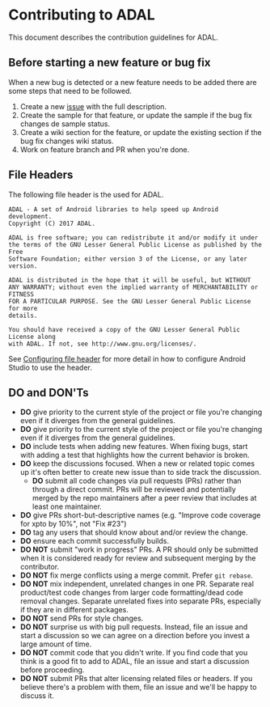 Contributing to ADAL
======================

This document describes the contribution guidelines for ADAL. 

Before starting a new feature or bug fix
------------

When a new bug is detected or a new feature needs to be added there are some steps that need to be followed.

1. Create a new [issue](https://github.com/massivedisaster/ADAL/issues/new) with the full description.
2. Create the sample for that feature, or update the sample if the bug fix changes de sample status.
3. Create a wiki section for the feature, or update the existing section if the bug fix changes wiki status.
4. Work on feature branch and PR when you're done.

File Headers
------------

The following file header is the used for ADAL.

```
ADAL - A set of Android libraries to help speed up Android development.
Copyright (C) 2017 ADAL.

ADAL is free software; you can redistribute it and/or modify it under
the terms of the GNU Lesser General Public License as published by the Free
Software Foundation; either version 3 of the License, or any later version.

ADAL is distributed in the hope that it will be useful, but WITHOUT
ANY WARRANTY; without even the implied warranty of MERCHANTABILITY or FITNESS
FOR A PARTICULAR PURPOSE. See the GNU Lesser General Public License for more
details.

You should have received a copy of the GNU Lesser General Public License along
with ADAL. If not, see http://www.gnu.org/licenses/.
```

See [Configuring file header](https://github.com/massivedisaster/ADAL/wiki#configuring-file-header) for more detail in how to configure Android Studio to use the header.

DO and DON'Ts
--------------------

* **DO** give priority to the current style of the project or file you're changing even if it diverges from the general guidelines.
* **DO** give priority to the current style of the project or file you're changing even if it diverges from the general guidelines.
* **DO** include tests when adding new features. When fixing bugs, start with
  adding a test that highlights how the current behavior is broken.  
* **DO** keep the discussions focused. When a new or related topic comes up
  it's often better to create new issue than to side track the discussion.
  * **DO** submit all code changes via pull requests (PRs) rather than through a direct commit. PRs will be reviewed and potentially merged by the repo maintainers after a peer review that includes at least one maintainer.
* **DO** give PRs short-but-descriptive names (e.g. "Improve code coverage for xpto by 10%", not "Fix #23")
* **DO** tag any users that should know about and/or review the change.
* **DO** ensure each commit successfully builds.
* **DO NOT** submit "work in progress" PRs.  A PR should only be submitted when it is considered ready for review and subsequent merging by the contributor.
* **DO NOT** fix merge conflicts using a merge commit. Prefer `git rebase`.
* **DO NOT** mix independent, unrelated changes in one PR. Separate real product/test code changes from larger code formatting/dead code removal changes. Separate unrelated fixes into separate PRs, especially if they are in different packages.
* **DO NOT** send PRs for style changes. 
* **DO NOT** surprise us with big pull requests. Instead, file an issue and start
  a discussion so we can agree on a direction before you invest a large amount
  of time.
* **DO NOT** commit code that you didn't write. If you find code that you think is a good fit to add to ADAL, file an issue and start a discussion before proceeding.
* **DO NOT** submit PRs that alter licensing related files or headers. If you believe there's a problem with them, file an issue and we'll be happy to discuss it.
